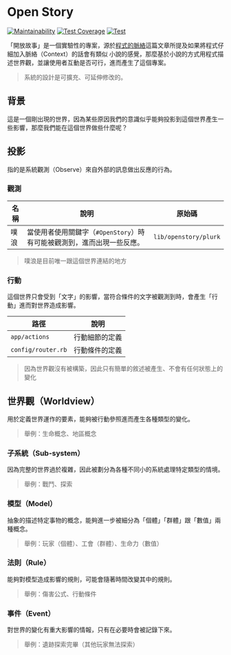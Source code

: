 Open Story
===

[![Maintainability](https://api.codeclimate.com/v1/badges/f24d2f3e0ef478868f96/maintainability)](https://codeclimate.com/github/elct9620/open-story/maintainability) [![Test Coverage](https://api.codeclimate.com/v1/badges/f24d2f3e0ef478868f96/test_coverage)](https://codeclimate.com/github/elct9620/open-story/test_coverage) [![Test](https://github.com/elct9620/open-story/actions/workflows/test.yml/badge.svg)](https://github.com/elct9620/open-story/actions/workflows/test.yml)

「開放故事」是一個實驗性的專案，源於[程式的脈絡](https://blog.aotoki.me/posts/2022/12/16/write-better-program-by-add-the-context/)這篇文章所提及如果將程式仔細加入脈絡（Context）的話會有類似
小說的感覺，那麼基於小說的方式用程式描述世界觀，並讓使用者互動是否可行，進而產生了這個專案。

> 系統的設計是可擴充、可延伸修改的。

## 背景

這是一個剛出現的世界，因為某些原因我們的意識似乎能夠投影到這個世界產生一些影響，那麼我們能在這個世界做些什麼呢？


## 投影

指的是系統觀測（Observe）來自外部的訊息做出反應的行為。

### 觀測

| 名稱 | 說明                                                                   | 原始碼                |
|------|------------------------------------------------------------------------|-----------------------|
| 噗浪 | 當使用者使用關鍵字（`#OpenStory`）時有可能被觀測到，進而出現一些反應。 | `lib/openstory/plurk` |

> 噗浪是目前唯一跟這個世界連結的地方

### 行動

這個世界只會受到「文字」的影響，當符合條件的文字被觀測到時，會產生「行動」進而對世界造成影響。

| 路徑               | 說明           |
|--------------------|----------------|
| `app/actions`      | 行動細節的定義 |
| `config/router.rb` | 行動條件的定義 |

> 因為世界觀沒有被構築，因此只有簡單的敘述被產生、不會有任何狀態上的變化

## 世界觀（Worldview）

用於定義世界運作的要素，能夠被行動參照進而產生各種類型的變化。

> 舉例：生命概念、地區概念

### 子系統（Sub-system）

因為完整的世界過於複雜，因此被劃分為各種不同小的系統處理特定類型的情境。

> 舉例：戰鬥、探索

### 模型（Model）

抽象的描述特定事物的概念，能夠進一步被細分為「個體」「群體」跟「數值」兩種概念。

> 舉例：玩家（個體）、工會（群體）、生命力（數值）

### 法則（Rule）

能夠對模型造成影響的規則，可能會隨著時間改變其中的規則。

> 舉例：傷害公式、行動條件

### 事件（Event）

對世界的變化有重大影響的情報，只有在必要時會被記錄下來。

> 舉例：遺跡探索完畢（其他玩家無法探索）
